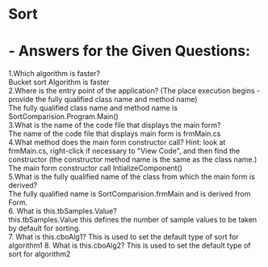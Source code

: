 # Sort
# - Answers for the Given Questions:
1.Which algorithm is faster? <br>
Bucket sort Algorithm is faster <br>
2.Where is the entry point of the application? (The place execution begins - provide the fully qualified class name and method name) <br>
The fully qualified class name  and method name is SortComparision.Program.Main() <br>
3.What is the name of the code file that displays the main form? <br>
The name of the code file that displays main form is frmMain.cs <br>
4.What method does the main form constructor call?  Hint: look at frmMain.cs, right-click if necessary to "View Code", and then find the constructor (the constructor method name is the same as the class name.) <br>
The main form constructor  call IntializeComponent() <br>
5.What is the fully qualified name of the class from which the main form is derived? <br>
The fully qualified name is SortComparision.frmMain and is derived from Form. <br>
6. What is this.tbSamples.Value? <br>
this.tbSamples.Value this defines the number of sample values to be taken by default for sorting. <br>
7. What is this.cboAlg1?
This is used to set the default type of sort for algorithm1
8. What is this.cboAlg2?
This is used to set the default type of sort for algorithm2 

